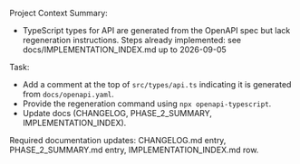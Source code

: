 Project Context Summary:
- TypeScript types for API are generated from the OpenAPI spec but lack regeneration instructions.
Steps already implemented: see docs/IMPLEMENTATION_INDEX.md up to 2026-09-05

Task:
- Add a comment at the top of `src/types/api.ts` indicating it is generated from `docs/openapi.yaml`.
- Provide the regeneration command using `npx openapi-typescript`.
- Update docs (CHANGELOG, PHASE_2_SUMMARY, IMPLEMENTATION_INDEX).

Required documentation updates: CHANGELOG.md entry, PHASE_2_SUMMARY.md entry, IMPLEMENTATION_INDEX.md row.

